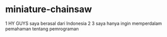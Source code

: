 # miniature-chainsaw

1 HY GUYS saya berasal dari Indonesia
2
3 saya hanya ingin memperdalam pemahaman tentang pemrograman
